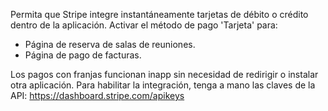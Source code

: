 Permita que Stripe integre instantáneamente tarjetas de débito o crédito dentro de la aplicación. Activar el método de pago 'Tarjeta' para:
- Página de reserva de salas de reuniones.
- Página de pago de facturas.

Los pagos con franjas funcionan inapp sin necesidad de redirigir o instalar otra aplicación. Para habilitar la integración, tenga a mano las claves de la API: https://dashboard.stripe.com/apikeys